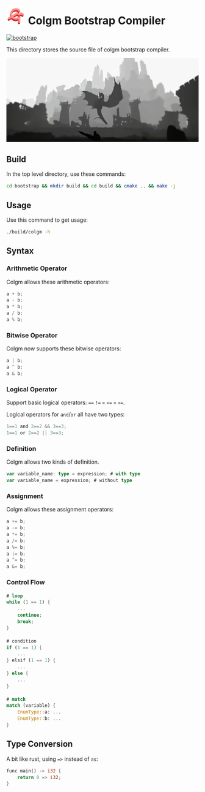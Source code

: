 # <img src="../doc/colgm.svg" height="50px"/> Colgm Bootstrap Compiler

[![bootstrap](https://github.com/colgm/colgm/actions/workflows/ci.yml/badge.svg)](https://github.com/colgm/colgm/actions/workflows/ci.yml)

This directory stores the source file of colgm bootstrap compiler.

![llvm?](../doc/jpg/llvm-bootstrap.jpg)

## Build

In the top level directory, use these commands:

```sh
cd bootstrap && mkdir build && cd build && cmake .. && make -j
```

## Usage

Use this command to get usage:

```sh
./build/colgm -h
```

## Syntax

### Arithmetic Operator

Colgm allows these arithmetic operators:

```typescript
a + b;
a - b;
a * b;
a / b;
a % b;
```

### Bitwise Operator

Colgm now supports these bitwise operators:

```typescript
a | b;
a ^ b;
a & b;
```

### Logical Operator

Support basic logical operators: `==` `!=` `<` `<=` `>` `>=`.

Logical operators for `and`/`or` all have two types:

```typescript
1==1 and 2==2 && 3==3;
1==1 or 2==2 || 3==3;
```

### Definition

Colgm allows two kinds of definition.

```typescript
var variable_name: type = expression; # with type
var variable_name = expression; # without type
```

### Assignment

Colgm allows these assignment operators:

```rust
a += b;
a -= b;
a *= b;
a /= b;
a %= b;
a |= b;
a ^= b;
a &= b;
```

### Control Flow

```rust
# loop
while (1 == 1) {
    ...
    continue;
    break;
}

# condition
if (1 == 1) {
    ...
} elsif (1 == 1) {
    ...
} else {
    ...
}

# match
match (variable) {
    EnumType::a: ...
    EnumType::b: ...
}
```

## Type Conversion

A bit like rust, using `=>` instead of `as`:

```rust
func main() -> i32 {
    return 0 => i32;
}
```
